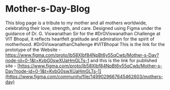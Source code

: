 # Mother-s-Day-Blog
This blog page is a tribute to my mother and all mothers worldwide, celebrating their love, strength, and care. Designed using Figma under the guidance of Dr. G. Viswanathan Sir for the #DrGViswanathan Challenge at VIT Bhopal, it reflects heartfelt gratitude and admiration for the spirit of motherhood.  #DrGViswanathanChallenge #VITBhopal
This is the link for the prototype of the Website - https://www.figma.com/proto/lb58Xlbf84NpBt6y55qCwb/Mother-s-Day?node-id=0-1&t=KvbG0swXUaHmGLTs-1
and this is the link for published site - [https://www.figma.com/proto/lb58Xlbf84NpBt6y55qCwb/Mother-s-Day?node-id=0-1&t=KvbG0swXUaHmGLTs-1](https://www.figma.com/community/file/1499029667645462603/mothers-day)
